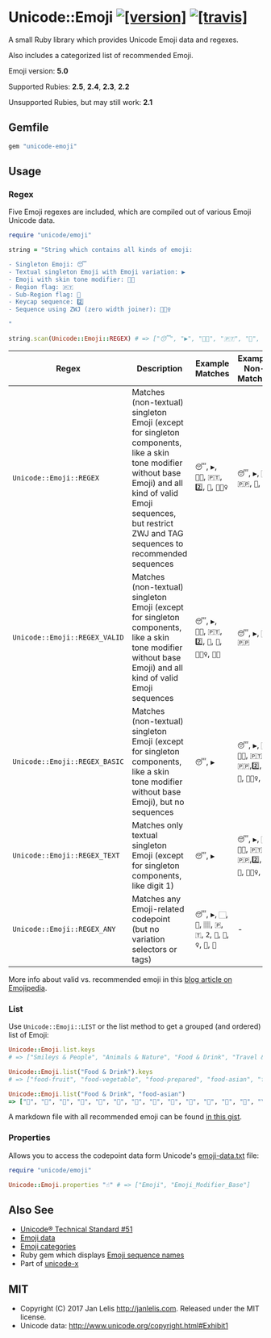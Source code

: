 # Unicode::Emoji [![[version]](https://badge.fury.io/rb/unicode-emoji.svg)](http://badge.fury.io/rb/unicode-emoji)  [![[travis]](https://travis-ci.org/janlelis/unicode-emoji.svg)](https://travis-ci.org/janlelis/unicode-emoji)

A small Ruby library which provides Unicode Emoji data and regexes.

Also includes a categorized list of recommended Emoji.

Emoji version: **5.0**

Supported Rubies: **2.5**, **2.4**, **2.3**, **2.2**

Unsupported Rubies, but may still work: **2.1**

## Gemfile

```ruby
gem "unicode-emoji"
```

## Usage

### Regex

Five Emoji regexes are included, which are compiled out of various Emoji Unicode data.

```ruby
require "unicode/emoji"

string = "String which contains all kinds of emoji:

- Singleton Emoji: 😴
- Textual singleton Emoji with Emoji variation: ▶️
- Emoji with skin tone modifier: 🛌🏽
- Region flag: 🇵🇹
- Sub-Region flag: 🏴󠁧󠁢󠁳󠁣󠁴󠁿
- Keycap sequence: 2️⃣
- Sequence using ZWJ (zero width joiner): 🤾🏽‍♀️

"

string.scan(Unicode::Emoji::REGEX) # => ["😴", "▶️", "🛌🏽", "🇵🇹", "🏴󠁧󠁢󠁳󠁣󠁴󠁿", "2️⃣", "🤾🏽‍♀️"]
```

Regex                         | Description | Example Matches | Example Non-Matches
------------------------------|-------------|-----------------|--------------------
`Unicode::Emoji::REGEX`       | Matches (non-textual) singleton Emoji (except for singleton components, like a skin tone modifier without base Emoji) and all kind of valid Emoji sequences, but restrict ZWJ and TAG sequences to recommended sequences | `😴`, `▶️`, `🛌🏽`, `🇵🇹`, `2️⃣`, `🏴󠁧󠁢󠁳󠁣󠁴󠁿`, `🤾🏽‍♀️` | `😴︎`, `▶`, `🏻`, `🇵🇵`, `🏴󠁧󠁢󠁡󠁧󠁢󠁿`, `🤠‍🤢`
`Unicode::Emoji::REGEX_VALID` | Matches (non-textual) singleton Emoji (except for singleton components, like a skin tone modifier without base Emoji) and all kind of valid Emoji sequences | `😴`, `▶️`, `🛌🏽`, `🇵🇹`, `2️⃣`, `🏴󠁧󠁢󠁳󠁣󠁴󠁿`, `🏴󠁧󠁢󠁡󠁧󠁢󠁿`, `🤾🏽‍♀️`, `🤠‍🤢` | `😴︎`, `▶`, `🏻`, `🇵🇵`
`Unicode::Emoji::REGEX_BASIC` | Matches (non-textual) singleton Emoji (except for singleton components, like a skin tone modifier without base Emoji), but no sequences | `😴`, `▶️` | `😴︎`, `▶`, `🏻`, `🛌🏽`, `🇵🇹`, `🇵🇵`,`2️⃣`, `🏴󠁧󠁢󠁳󠁣󠁴󠁿`, `🏴󠁧󠁢󠁡󠁧󠁢󠁿`, `🤾🏽‍♀️`, `🤠‍🤢`
`Unicode::Emoji::REGEX_TEXT`  | Matches only textual singleton Emoji (except for singleton components, like digit 1) | `😴︎`, `▶` | `😴`, `▶️`, `🏻`, `🛌🏽`, `🇵🇹`, `🇵🇵`,`2️⃣`, `🏴󠁧󠁢󠁳󠁣󠁴󠁿`, `🏴󠁧󠁢󠁡󠁧󠁢󠁿`, `🤾🏽‍♀️`, `🤠‍🤢`
`Unicode::Emoji::REGEX_ANY`   | Matches any Emoji-related codepoint (but no variation selectors or tags) | `😴`, `▶`, `🏻`, `🛌`, `🏽`, `🇵`, `🇹`, `2`, `🏴`, `🤾`, `♀`, `🤠`, `🤢` | -

More info about valid vs. recommended emoji in this [blog article on Emojipedia](http://blog.emojipedia.org/unicode-behind-the-curtain/).

### List

Use `Unicode::Emoji::LIST` or the list method to get a grouped (and ordered) list of Emoji:

```ruby
Unicode::Emoji.list.keys
# => ["Smileys & People", "Animals & Nature", "Food & Drink", "Travel & Places", "Activities", "Objects", "Symbols", "Flags"]

Unicode::Emoji.list("Food & Drink").keys
# => ["food-fruit", "food-vegetable", "food-prepared", "food-asian", "food-sweet", "drink", "dishware"]

Unicode::Emoji.list("Food & Drink", "food-asian")
=> ["🍱", "🍘", "🍙", "🍚", "🍛", "🍜", "🍝", "🍠", "🍢", "🍣", "🍤", "🍥", "🍡", "\u{1F95F}", "\u{1F960}", "\u{1F961}"]
```

A markdown file with all recommended emoji can be found [in this gist](https://gist.github.com/janlelis/72f9be1f0ecca07372c64cf13894b801).

### Properties

Allows you to access the codepoint data form Unicode's [emoji-data.txt](http://unicode.org/Public/emoji/5.0/emoji-data.txt) file:

```ruby
require "unicode/emoji"

Unicode::Emoji.properties "☝" # => ["Emoji", "Emoji_Modifier_Base"]
```

## Also See

- [Unicode® Technical Standard #51](http://www.unicode.org/reports/tr51/proposed.html)
- [Emoji data](http://unicode.org/Public/emoji/5.0/)
- [Emoji categories](http://unicode.org/emoji/charts/emoji-ordering.html)
- Ruby gem which displays [Emoji sequence names](https://github.com/janlelis/unicode-sequence_name)
- Part of [unicode-x](https://github.com/janlelis/unicode-x)

## MIT

- Copyright (C) 2017 Jan Lelis <http://janlelis.com>. Released under the MIT license.
- Unicode data: http://www.unicode.org/copyright.html#Exhibit1
